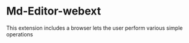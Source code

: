 # Md-Editor-webext
This extension includes a browser lets the user perform various simple operations
